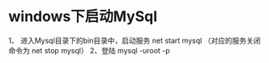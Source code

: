 # windows下启动MySql
1、 进入Mysql目录下的bin目录中，启动服务
net start mysql （对应的服务关闭命令为 net stop mysql）
2、登陆
mysql -uroot -p
